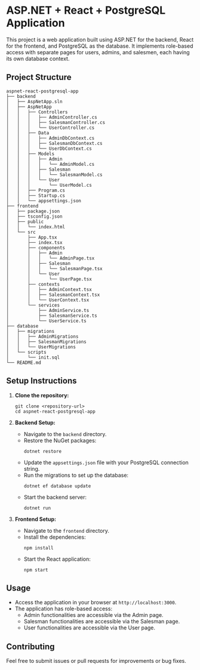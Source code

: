 # ASP.NET + React + PostgreSQL Application

This project is a web application built using ASP.NET for the backend, React for the frontend, and PostgreSQL as the database. It implements role-based access with separate pages for users, admins, and salesmen, each having its own database context.

## Project Structure

```
aspnet-react-postgresql-app
├── backend
│   ├── AspNetApp.sln
│   ├── AspNetApp
│   │   ├── Controllers
│   │   │   ├── AdminController.cs
│   │   │   ├── SalesmanController.cs
│   │   │   └── UserController.cs
│   │   ├── Data
│   │   │   ├── AdminDbContext.cs
│   │   │   ├── SalesmanDbContext.cs
│   │   │   └── UserDbContext.cs
│   │   ├── Models
│   │   │   ├── Admin
│   │   │   │   └── AdminModel.cs
│   │   │   ├── Salesman
│   │   │   │   └── SalesmanModel.cs
│   │   │   └── User
│   │   │       └── UserModel.cs
│   │   ├── Program.cs
│   │   ├── Startup.cs
│   │   └── appsettings.json
├── frontend
│   ├── package.json
│   ├── tsconfig.json
│   ├── public
│   │   └── index.html
│   └── src
│       ├── App.tsx
│       ├── index.tsx
│       ├── components
│       │   ├── Admin
│       │   │   └── AdminPage.tsx
│       │   ├── Salesman
│       │   │   └── SalesmanPage.tsx
│       │   └── User
│       │       └── UserPage.tsx
│       ├── contexts
│       │   ├── AdminContext.tsx
│       │   ├── SalesmanContext.tsx
│       │   └── UserContext.tsx
│       └── services
│           ├── AdminService.ts
│           ├── SalesmanService.ts
│           └── UserService.ts
├── database
│   ├── migrations
│   │   ├── AdminMigrations
│   │   ├── SalesmanMigrations
│   │   └── UserMigrations
│   └── scripts
│       └── init.sql
└── README.md
```

## Setup Instructions

1. **Clone the repository:**
   ```
   git clone <repository-url>
   cd aspnet-react-postgresql-app
   ```

2. **Backend Setup:**
   - Navigate to the `backend` directory.
   - Restore the NuGet packages:
     ```
     dotnet restore
     ```
   - Update the `appsettings.json` file with your PostgreSQL connection string.
   - Run the migrations to set up the database:
     ```
     dotnet ef database update
     ```
   - Start the backend server:
     ```
     dotnet run
     ```

3. **Frontend Setup:**
   - Navigate to the `frontend` directory.
   - Install the dependencies:
     ```
     npm install
     ```
   - Start the React application:
     ```
     npm start
     ```

## Usage

- Access the application in your browser at `http://localhost:3000`.
- The application has role-based access:
  - Admin functionalities are accessible via the Admin page.
  - Salesman functionalities are accessible via the Salesman page.
  - User functionalities are accessible via the User page.

## Contributing

Feel free to submit issues or pull requests for improvements or bug fixes.